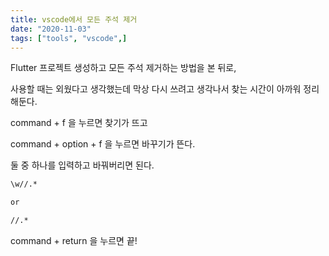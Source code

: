 ```yaml
---
title: vscode에서 모든 주석 제거
date: "2020-11-03"
tags: ["tools", "vscode",]
---
```


Flutter 프로젝트 생성하고 모든 주석 제거하는 방법을 본 뒤로,

사용할 때는 외웠다고 생각했는데 막상 다시 쓰려고 생각나서 찾는 시간이 아까워 정리해둔다.

command + f 을 누르면 찾기가 뜨고

command + option + f 을 누르면 바꾸기가 뜬다.

둘 중 하나를 입력하고 바꿔버리면 된다.

```bash
\w//.*

or

//.*
```

command + return 을 누르면 끝!
